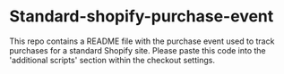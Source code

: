 # Standard-shopify-purchase-event
This repo contains a README file with the purchase event used to track purchases for a standard Shopify site. Please paste this code into the 'additional scripts' section within the checkout settings.  
